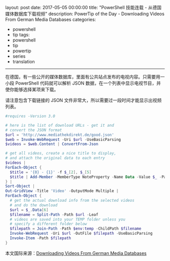 layout: post
date: 2017-05-05 00:00:00
title: "PowerShell 技能连载 - 从德国媒体数据库下载视频"
description: PowerTip of the Day - Downloading Videos From German Media Databases
categories:
- powershell
- tip
tags:
- powershell
- tip
- powertip
- series
- translation
---
在德国，有一些公开的媒体数据库，里面有公共站点发布的电视内容。只需要用一小段 PowerShell 代码就可以解析 JSON 数据，在一个列表中显示电视节目，并使你能够选择某项来下载。

请注意包含下载链接的 JSON 文件非常大，所以需要过一段时间才能显示出视频列表。

```powershell
#requires -Version 3.0

# here is the list of download URLs - get it and 
# convert the JSON format
$url = 'http://www.mediathekdirekt.de/good.json'
$web = Invoke-WebRequest -Uri $url -UseBasicParsing 
$videos = $web.Content | ConvertFrom-Json 

# get all videos, create a nice title to display,
# and attach the original data to each entry
$videos |
ForEach-Object {
  $title = '{0} - {1}' -f $_[2], $_[5]
  $title | Add-Member -MemberType NoteProperty -Name Data -Value $_ -PassThru
} |
Sort-Object |
Out-GridView -Title 'Video' -OutputMode Multiple |
ForEach-Object {
  # get the actual download info from the selected videos
  # and do the download
  $url = $_.Data[6]
  $filename = Split-Path -Path $url -Leaf
  # videos are saved into your TEMP folder unless you
  # specify a different folder below
  $filepath = Join-Path -Path $env:temp -ChildPath $filename
  Invoke-WebRequest -Uri $url -OutFile $filepath -UseBasicParsing
  Invoke-Item -Path $filepath
}
```

<!--more-->
本文国际来源：[Downloading Videos From German Media Databases](http://community.idera.com/powershell/powertips/b/tips/posts/downloading-videos-from-german-media-databases)
